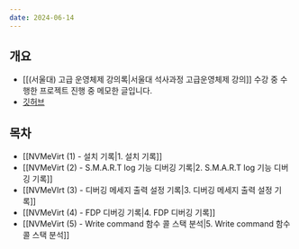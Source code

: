 ```yaml
---
date: 2024-06-14
---
```

## 개요

- [[(서울대) 고급 운영체제 강의록|서울대 석사과정 고급운영체제 강의]] 수강 중 수행한 프로젝트 진행 중 메모한 글입니다.
- [깃허브](https://github.com/aos24s-cse-snu-ac-kr)

## 목차

- [[NVMeVirt (1) - 설치 기록|1. 설치 기록]]
- [[NVMeVirt (2) - S.M.A.R.T log 기능 디버깅 기록|2. S.M.A.R.T log 기능 디버깅 기록]]
- [[NVMeVIrt (3) - 디버깅 메세지 출력 설정 기록|3. 디버깅 메세지 출력 설정 기록]]
- [[NVMeVirt (4) - FDP 디버깅 기록|4. FDP 디버깅 기록]]
- [[NVMeVirt (5) - Write command 함수 콜 스택 분석|5. Write command 함수 콜 스택 분석]]
